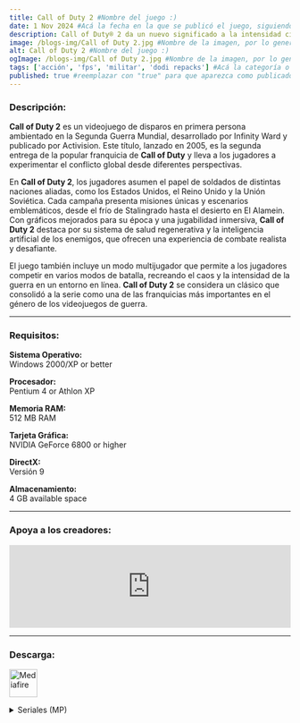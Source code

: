```yaml
---
title: Call of Duty 2 #Nombre del juego :)
date: 1 Nov 2024 #Acá la fecha en la que se publicó el juego, siguiendo este formato: Dia "30", Mes "Oct", Año "2024" = como debe quedar: 30 Oct 2024
description: Call of Duty® 2 da un nuevo significado a la intensidad cinematográfica y al caos de la batalla, tal y como se vive a través de los ojos de soldados normales que luchan juntos en conflictos épicos de la II Guerra Mundial #Acá una mini descripción del juego
image: /blogs-img/Call of Duty 2.jpg #Nombre de la imagen, por lo general es exactamente el mismo nombre que el juego excluyendo lo ":" (Dos puntos)
alt: Call of Duty 2 #Nombre del juego :)
ogImage: /blogs-img/Call of Duty 2.jpg #Nombre de la imagen, por lo general es exactamente el mismo nombre que el juego excluyendo lo ":" (Dos puntos)
tags: ['acción', 'fps', 'militar', 'dodi repacks'] #Acá la categoría o categorías del juego, si es más de una se coloca en este formato: ['categoría1', 'categoría2']
published: true #reemplazar con "true" para que aparezca como publicado
---
```


<!--En VSCode seleccionando una palabra, por ejemplo: "Call of Duty 2" y apretando Ctrl+F2 se seleccionan todas las palabras iguales-->

### Descripción:
**Call of Duty 2** es un videojuego de disparos en primera persona ambientado en la Segunda Guerra Mundial, desarrollado por Infinity Ward y publicado por Activision. Este título, lanzado en 2005, es la segunda entrega de la popular franquicia de **Call of Duty** y lleva a los jugadores a experimentar el conflicto global desde diferentes perspectivas. 

En **Call of Duty 2**, los jugadores asumen el papel de soldados de distintas naciones aliadas, como los Estados Unidos, el Reino Unido y la Unión Soviética. Cada campaña presenta misiones únicas y escenarios emblemáticos, desde el frío de Stalingrado hasta el desierto en El Alamein. Con gráficos mejorados para su época y una jugabilidad inmersiva, **Call of Duty 2** destaca por su sistema de salud regenerativa y la inteligencia artificial de los enemigos, que ofrecen una experiencia de combate realista y desafiante. 

El juego también incluye un modo multijugador que permite a los jugadores competir en varios modos de batalla, recreando el caos y la intensidad de la guerra en un entorno en línea. **Call of Duty 2** se considera un clásico que consolidó a la serie como una de las franquicias más importantes en el género de los videojuegos de guerra.
<!--Prompt para Chat-GPT: Hazme una descripción para el juego "Call of Duty 2" y cada que menciones "Call of Duty 2" ponlo en negrita -->

---

### Requisitos:
**Sistema Operativo:**  
Windows 2000/XP or better

**Procesador:**  
Pentium 4 or Athlon XP

**Memoria RAM:**  
512 MB RAM

**Tarjeta Gráfica:**  
NVIDIA GeForce 6800 or higher

**DirectX:**  
Versión 9

**Almacenamiento:**  
4 GB available space

<!--Si falta o sobra un requisito se quita o se agrega manteniendo el mismo formato-->

---

### Apoya a los creadores:
<iframe src="https://store.steampowered.com/widget/2630/" frameborder="0" style="background-color: transparent; width: 100% !important; aspect-ratio: 646 / 190;"></iframe>

<!--Reemplazar los numeros (AppID) del juego (en este caso 2668510) por el numero (AppID) correspondiente con el juego a publicar-->
<!--El AppID se encuentra en la URL del Juego en Steam-->

---

### Descarga:

[<img src="https://gist.github.com/cxmeel/0dbc95191f239b631c3874f4ccf114e2/raw/download.svg" alt="Mediafire" height="50" />](https://www.mediafire.com/file/ac4bvcdhjsy7x15/Call_of_Duty_2.zip/file)

<!-- # se debe reemplazar por el link de descarga-->

<!--NOMBRE-DEL-SERVICIO se debe reemplazar por el servicio donde está subido el juego-->

<details close>
<summary>Seriales (MP)</summary>

  XEZL-GZWX-XQZG-GEGU-EEFC<br>

  WUEH-ALAL-67WW-6UQX-A771<br>
  
  WH7U-P5AJ-6QJ3-UQQP-C04A<br>
  
  WH5G-AHAG-6QQ5-66Q5-4A61<br>
  
  WHUE-A55G-6QL6-6QG5-C92C<br>
  
  WULQ-HU7X-67UA-GLZL-66A5<br>

  WH5H-LX77-6QQW-Z3ZZ-25F8<br>

  W5HE-AJ3W-6666-67UH-3D0A<br>

  WAXQ-6A73-6W3A-AGZU-574E<br>

  WULZ-WUUG-67U7-5L35-4379<br>

  WHAG-L3QH-6QG5-ZXAW-3FC5<br>

  WULP-ZLPL-67UJ-LUJX-0AD3<br>

  WAQQ-56LJ-6W5A-WHXP-FD7A<br>

  WH63-EW7W-6QHU-QEZH-ADC2<br>

  WHXW-LU6G-6Q3H-ZLE5-F855<br>

  WU5H-QZA7-67QW-EPQZ-7016<br>

  WH7J-3XW7-6QJP-J3HZ-3B14<br>

  WH3P-GWA5-6QXJ-HEQG-603E<br>

  WHLX-JLXW-6QUL-3ULH-107A<br>

  W5E7-3L65-66WZ-JUEG-32D4<br>

  WAQ7-6EUX-6W5Z-AW3L-7529<br>

  WUJW-XWWL-677H-7EHX-718E<br>

  WUPJ-L5WZ-67ZP-ZQH7-A4AF<br>

  WUPJ-L5WZ-67ZP-ZQH7-A4AF<br>

  WH3A-3AZ7-6QXQ-JG7Z-4ABE<br>

  WHXL-PXEW-6Q3X-U36H-5AB2<br>

  WUH6-HGEX-676E-GA6L-4C92<br>

  WUEQ-5XAP-67WA-W3QJ-530D<br>

  WUQH-JEHP-675W-3WWJ-F8CC<br>

  WU5U-Q6WP-67Q3-EHHJ-D76E<br>
</details>